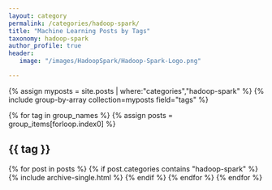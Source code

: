 ```yaml
---
layout: category
permalink: /categories/hadoop-spark/
title: "Machine Learning Posts by Tags"
taxonomy: hadoop-spark
author_profile: true
header:
   image: "/images/HadoopSpark/Hadoop-Spark-Logo.png"

---
```


{% assign myposts = site.posts | where:"categories","hadoop-spark" %}
{% include group-by-array collection=myposts  field="tags" %}

{% for tag in group_names %}
  {% assign posts = group_items[forloop.index0] %}
  <h2 id="{{ tag | slugify }}" class="archive__subtitle">{{ tag }}</h2>
  {% for post in posts %}
	{% if post.categories contains "hadoop-spark" %}
		{% include archive-single.html %}
	{% endif %}
  {% endfor %}
{% endfor %}


